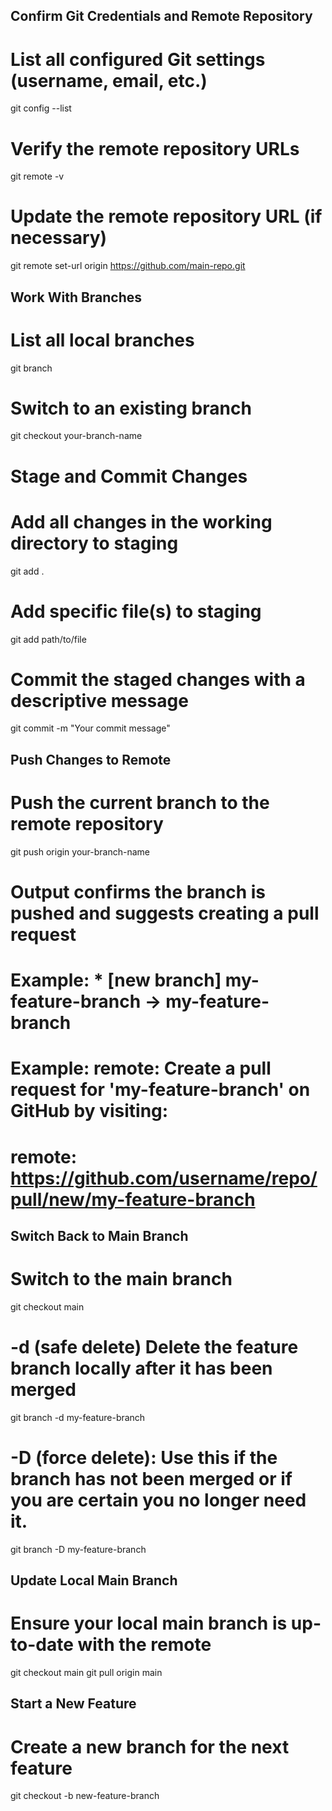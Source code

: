 ## Confirm Git Credentials and Remote Repository

# List all configured Git settings (username, email, etc.)
git config --list

# Verify the remote repository URLs
git remote -v

# Update the remote repository URL (if necessary)
git remote set-url origin https://github.com/main-repo.git

## Work With Branches

# List all local branches
git branch

# Switch to an existing branch
git checkout your-branch-name

# Stage and Commit Changes

# Add all changes in the working directory to staging
git add .

# Add specific file(s) to staging
git add path/to/file

# Commit the staged changes with a descriptive message
git commit -m "Your commit message"

## Push Changes to Remote

# Push the current branch to the remote repository
git push origin your-branch-name

# Output confirms the branch is pushed and suggests creating a pull request
# Example: * [new branch] my-feature-branch -> my-feature-branch
# Example: remote: Create a pull request for 'my-feature-branch' on GitHub by visiting:
# remote: https://github.com/username/repo/pull/new/my-feature-branch

## Switch Back to Main Branch

# Switch to the main branch
git checkout main

# -d (safe delete) Delete the feature branch locally after it has been merged
git branch -d my-feature-branch

# -D (force delete): Use this if the branch has not been merged or if you are certain you no longer need it.
git branch -D my-feature-branch

## Update Local Main Branch

# Ensure your local main branch is up-to-date with the remote
git checkout main
git pull origin main

## Start a New Feature

# Create a new branch for the next feature
git checkout -b new-feature-branch
